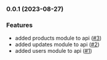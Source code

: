 ### 0.0.1 (2023-08-27)

### Features

-   added products module to api ([#3](https://github.com/Johngtka/bakery_api/pull/3))
-   added updates module to api ([#2](https://github.com/Johngtka/bakery_api/pull/2))
-   added users module to api ([#1](https://github.com/Johngtka/bakery_api/pull/1))
